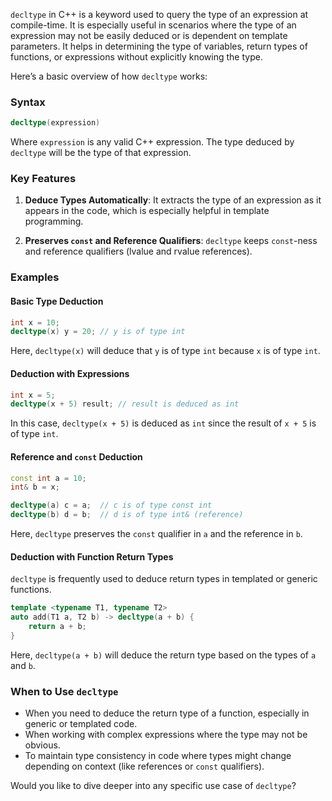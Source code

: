 `decltype` in C++ is a keyword used to query the type of an expression at compile-time. It is especially useful in scenarios where the type of an expression may not be easily deduced or is dependent on template parameters. It helps in determining the type of variables, return types of functions, or expressions without explicitly knowing the type.

Here’s a basic overview of how `decltype` works:

### Syntax
```cpp
decltype(expression)
```
Where `expression` is any valid C++ expression. The type deduced by `decltype` will be the type of that expression.

### Key Features
1. **Deduce Types Automatically**: It extracts the type of an expression as it appears in the code, which is especially helpful in template programming.
   
2. **Preserves `const` and Reference Qualifiers**: `decltype` keeps `const`-ness and reference qualifiers (lvalue and rvalue references).

### Examples

#### Basic Type Deduction
```cpp
int x = 10;
decltype(x) y = 20; // y is of type int
```
Here, `decltype(x)` will deduce that `y` is of type `int` because `x` is of type `int`.

#### Deduction with Expressions
```cpp
int x = 5;
decltype(x + 5) result; // result is deduced as int
```
In this case, `decltype(x + 5)` is deduced as `int` since the result of `x + 5` is of type `int`.

#### Reference and `const` Deduction
```cpp
const int a = 10;
int& b = x;

decltype(a) c = a;  // c is of type const int
decltype(b) d = b;  // d is of type int& (reference)
```
Here, `decltype` preserves the `const` qualifier in `a` and the reference in `b`.

#### Deduction with Function Return Types
`decltype` is frequently used to deduce return types in templated or generic functions.

```cpp
template <typename T1, typename T2>
auto add(T1 a, T2 b) -> decltype(a + b) {
    return a + b;
}
```
Here, `decltype(a + b)` will deduce the return type based on the types of `a` and `b`.

### When to Use `decltype`
- When you need to deduce the return type of a function, especially in generic or templated code.
- When working with complex expressions where the type may not be obvious.
- To maintain type consistency in code where types might change depending on context (like references or `const` qualifiers).

Would you like to dive deeper into any specific use case of `decltype`?
